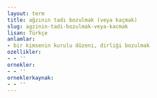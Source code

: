 ```yaml
---
layout: term
title: ağzının tadı bozulmak (veya kaçmak)
slug: agzinin-tadi-bozulmak-veya-kacmak
lisan: Türkçe
anlamlar:
- bir kimsenin kurulu düzeni, dirliği bozulmak
ozellikler:
- - ''
ornekler:
- - ''
orneklerkaynak:
- - ''
---
```

